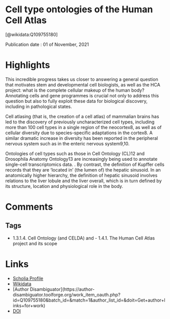 
Cell type ontologies of the Human Cell Atlas
============================================
  
  [@wikidata:Q109755180]  
  
Publication date : 01 of November, 2021  

# Highlights
This incredible progress takes us closer to answering a general
question that motivates stem and developmental cell biologists, as
well as the HCA project: what is the complete cellular makeup of the
human body? Annotating cells and gene programmes is crucial not
only to address this question but also to fully exploit these data for
biological discovery, including in pathological states.

Cell atlasing (that is, the creation of a cell atlas) of mammalian brains has led to the discovery of previously uncharacterized cell types, including more than 100 cell types in a single region of the neocortex8, as well as of cellular diversity due to species-specific adaptations in the cortex8. A similar dramatic increase in diversity has been reported in the peripheral nervous system such as in the enteric nervous system9,10.

Ontologies of cell types such as those in Cell Ontology (CL)12 and Drosophila Anatomy Ontology13 are increasingly being used to annotate single-cell transcriptomics data.
. By contrast, the definition of Kupffer cells records that they are ‘located in’ (the lumen of) the hepatic sinusoid. In an anatomically higher hierarchy, the definition of hepatic sinusoid involves relations to the liver lobule and the liver overall, which is in turn defined by its structure, location and physiological role in the body. 


# Comments

## Tags
- 1.3.1.4. Cell Ontology (and CELDA) and - 1.4.1. The Human Cell Atlas project and its scope

# Links
  
 * [Scholia Profile](https://scholia.toolforge.org/work/Q109755180)  
 * [Wikidata](https://www.wikidata.org/wiki/Q109755180)  
 * [Author Disambiguator](https://author-
disambiguator.toolforge.org/work_item_oauth.php?id=Q109755180&batch_id=&match=1&author_list_id=&doit=Get+author+links+for+work)  
 * [DOI](https://doi.org/10.1038/S41556-021-00787-7)  
